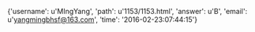 {'username': u'MIngYang', 'path': u'1153/1153.html', 'answer': u'B', 'email': u'yangmingbhsf@163.com', 'time': '2016-02-23:07:44:15'}